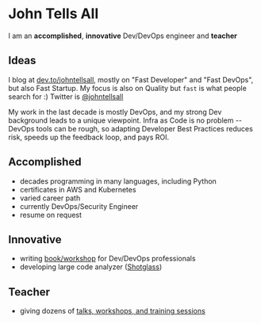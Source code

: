 # John Tells All

I am an **accomplished**, **innovative** Dev/DevOps engineer and **teacher**

## Ideas

I blog at [dev.to/johntellsall](https://dev.to/johntellsall), mostly on "Fast Developer" and "Fast DevOps", but also Fast Startup. My focus is also on Quality but `fast` is what people search for :)  Twitter is [@johntellsall](https://twitter.com/johntellsall)

My work in the last decade is mostly DevOps, and my strong Dev background leads to a unique viewpoint. Infra as Code is no problem -- DevOps tools can be rough, so adapting Developer Best Practices reduces risk, speeds up the feedback loop, and pays ROI.

## Accomplished

- decades programming in many languages, including Python
- certificates in AWS and Kubernetes
- varied career path
- currently DevOps/Security Engineer
- resume on request

## Innovative

- writing [book/workshop](jta-book.md) for Dev/DevOps professionals
- developing large code analyzer ([Shotglass](https://github.com/johntellsall/shotglass#readme))

## Teacher

- giving dozens of [talks, workshops, and training sessions](jta-talks.md)
